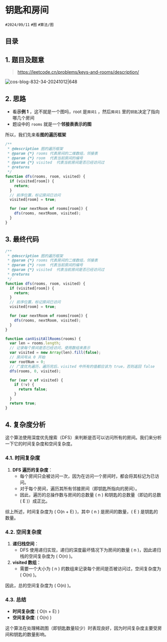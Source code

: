 
# 钥匙和房间


`#2024/09/11` `#图` `#算法/图` 


## 目录
<!-- toc -->
 ## 1. 题目及题意 

> https://leetcode.cn/problems/keys-and-rooms/description/

![cos-blog-832-34-20241012|648](https://blog-1310531898.cos.ap-beijing.myqcloud.com/832-34-20241012/Pasted%20image%2020240911065626.png)

## 2. 思路

- 看**示例 1** ，这不就是一个图吗，root 是`房间1` ，然后`房间1` 里的`钥匙`决定了指向哪几个房间
- 题设中的 `rooms` 就是一个**邻接表表示的图**

所以，我们先来看**图的遍历框架**

```javascript
/**
 * @description 图的遍历框架
 * @param {*} rooms 代表房间的二维数组，邻接表
 * @param {*} room  代表当前房间的编号
 * @param {*} visited  代表当前房间是否已经访问过
 * @returns
 */
function dfs(rooms, room, visited) {
  if (visited[room]) {
    return;
  }
  // 前序位置，标记房间已访问
  visited[room] = true;

  for (var nextRoom of rooms[room]) {
    dfs(rooms, nextRoom, visited);
  }
}
```

## 3. 最终代码

```javascript
/**
 * @description 图的遍历框架
 * @param {*} rooms 代表房间的二维数组，邻接表
 * @param {*} room  代表当前房间的编号
 * @param {*} visited  代表当前房间是否已经访问过
 * @returns
 */
function dfs(rooms, room, visited) {
  if (visited[room]) {
    return;
  }
  // 前序位置，标记房间已访问
  visited[room] = true;

  for (var nextRoom of rooms[room]) {
    dfs(rooms, nextRoom, visited);
  }
}

function canVisitAllRooms(rooms) {
  var len = rooms.length;
  // 记录每个房间是否已经访问，使用数组来表示
  var visited = new Array(len).fill(false);
  // 房间号从 0 开始
  var rootNum = 0;
  // 广度优先遍历，遍历完后，visited 中所有的值都应该为 true，否则返回 false
  dfs(rooms, 0, visited);

  for (var v of visited) {
    if (!v) {
      return false;
    }
  }
  return true;
}
```


## 4. 复杂度分析

这个算法使用深度优先搜索（DFS）来判断是否可以访问所有的房间。我们来分析一下它的时间复杂度和空间复杂度。

### 4.1. 时间复杂度

1. **DFS 遍历的复杂度**：
   - 每个房间只会被访问一次，因为在访问一个房间时，都会将其标记为已访问。
   - 对于每个房间，遍历其所有邻接房间（即钥匙所指向的房间）。
   - 因此，遍历的总操作数与房间的总数量 \( n \) 和钥匙的总数量（即边的总数 \( E \)）成正比。

综上所述，时间复杂度为 \( O(n + E) \)，其中 \( n \) 是房间的数量，\( E \) 是钥匙的数量。

### 4.2. 空间复杂度

1. **递归栈空间**：
   - DFS 使用递归实现，递归的深度最坏情况下为房间的数量 \( n \)，因此递归栈的空间复杂度为 \( O(n) \)。
2. **visited 数组**：
   - 需要一个大小为 \( n \) 的数组来记录每个房间是否被访问过，空间复杂度为 \( O(n) \)。

因此，总的空间复杂度为 \( O(n) \)。

### 4.3. 总结

- **时间复杂度**: \( O(n + E) \)
- **空间复杂度**: \( O(n) \)

这个算法在处理稀疏图（即钥匙数量较少）时表现良好，因为时间复杂度主要受房间和钥匙的数量影响。



